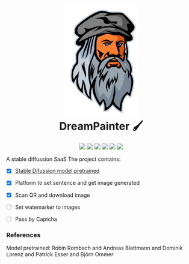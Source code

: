 <h1 align="center">
  <br>
  <a href="#"><img src="./assets/logo.png" alt="" width="200"></a>
  <br>
  DreamPainter 🖌️
  <br>
</h1>
<p align="center">
  <img src="https://img.shields.io/badge/python-3670A0?style=for-the-badge&logo=python&logoColor=ffdd54">
  <img src="https://img.shields.io/badge/PyTorch-%23EE4C2C.svg?style=for-the-badge&logo=PyTorch&logoColor=white">
  <img src="https://img.shields.io/badge/SciPy-%230C55A5.svg?style=for-the-badge&logo=scipy&logoColor=%white">
  <img src="https://img.shields.io/badge/react-%2320232a.svg?style=for-the-badge&logo=react&logoColor=%2361DAFB">
  <img src="https://img.shields.io/badge/tailwindcss-%2338B2AC.svg?style=for-the-badge&logo=tailwind-css&logoColor=white">
  <img src="https://img.shields.io/badge/FastAPI-005571?style=for-the-badge&logo=fastapi">
</p>

A stable diffussion SaaS The project contains:

- [X] [Stable Difussion model pretrained](https://github.com/CompVis/stable-diffusion)
- [X] Platform to set sentence and get image generated
- [X] Scan QR and download image
- [ ] Set watemarker to images
- [ ] Pass by Captcha


### References 
Model pretrained: Robin Rombach and Andreas Blattmann and Dominik Lorenz and Patrick Esser and Björn Ommer
